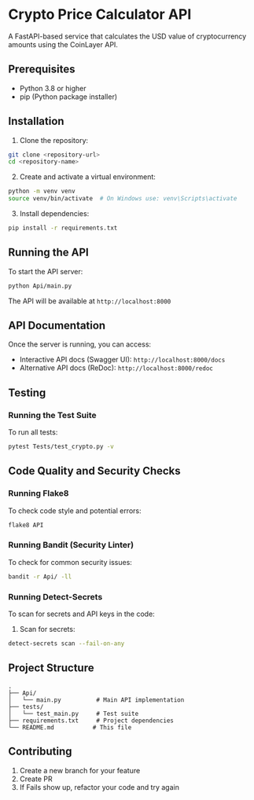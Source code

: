 # Crypto Price Calculator API

A FastAPI-based service that calculates the USD value of cryptocurrency amounts using the CoinLayer API.

## Prerequisites

- Python 3.8 or higher
- pip (Python package installer)

## Installation

1. Clone the repository:
```bash
git clone <repository-url>
cd <repository-name>
```

2. Create and activate a virtual environment:
```bash
python -m venv venv
source venv/bin/activate  # On Windows use: venv\Scripts\activate
```

3. Install dependencies:
```bash
pip install -r requirements.txt
```

## Running the API

To start the API server:
```bash
python Api/main.py
```

The API will be available at `http://localhost:8000`

## API Documentation

Once the server is running, you can access:
- Interactive API docs (Swagger UI): `http://localhost:8000/docs`
- Alternative API docs (ReDoc): `http://localhost:8000/redoc`

## Testing

### Running the Test Suite

To run all tests:
```bash
pytest Tests/test_crypto.py -v  
```

## Code Quality and Security Checks

### Running Flake8

To check code style and potential errors:
```bash
flake8 API  
```

### Running Bandit (Security Linter)

To check for common security issues:
```bash
bandit -r Api/ -ll
```

### Running Detect-Secrets

To scan for secrets and API keys in the code:


1. Scan for secrets:
```bash
detect-secrets scan --fail-on-any
```


## Project Structure

```
.
├── Api/
│   └── main.py          # Main API implementation
├── tests/
│   └── test_main.py     # Test suite
├── requirements.txt     # Project dependencies
└── README.md           # This file
```

## Contributing

1. Create a new branch for your feature
2. Create PR
3. If Fails show up, refactor your code and try again


